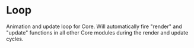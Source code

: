 # Loop

Animation and update loop for Core. Will automatically fire "render" and "update" functions in all other Core modules during the render and update cycles.